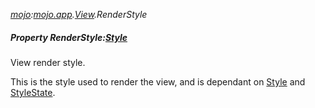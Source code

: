 _[mojo](../../modules/mojo/mojo-module.md):[mojo.app](../../modules/mojo/mojo-app.md).[View](../../modules/mojo/mojo-app-view.md).RenderStyle_
##### Property RenderStyle:[Style](../../modules/mojo/mojo-app-style.md)
View render style.

This is the style used to render the view, and is dependant on [Style](mojo-app-view-style.md) and [StyleState](mojo-app-view-stylestate.md).
